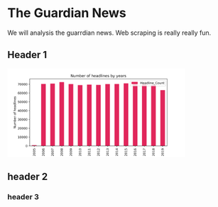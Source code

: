 # The Guardian News

We will analysis the guarrdian news. Web scraping is really really fun. 

## Header 1

<img src="epi_wordcloud.png" alt="drawing" width="400"/>


## header 2


### header 3


